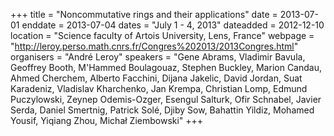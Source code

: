 +++
title = "Noncommutative rings and their applications"
date = 2013-07-01
enddate = 2013-07-04
dates = "July 1 - 4, 2013"
dateadded = 2012-12-10
location = "Science faculty of Artois University, Lens, France"
webpage = "http://leroy.perso.math.cnrs.fr/Congres%202013/2013Congres.html"
organisers = "André Leroy"
speakers = "Gene Abrams, Vladimir Bavula, Geoffrey Booth, M'Hammed Boulagouaz, Stephen Buckley, Marion Candau, Ahmed Cherchem, Alberto Facchini, Dijana Jakelic, David Jordan, Suat Karadeniz, Vladislav Kharchenko, Jan Krempa, Christian Lomp, Edmund Puczylowski, Zeynep Odemis-Ozger, Esengul Salturk, Ofir Schnabel, Javier Serda, Daniel Smertnig, Patrick Solé, Djiby Sow, Bahattin Yildiz, Mohamed Yousif, Yiqiang Zhou, Michał Ziembowski"
+++
